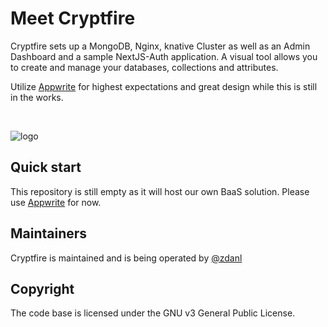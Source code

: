 # Meet Cryptfire

Cryptfire sets up a MongoDB, Nginx, knative Cluster as well as an Admin Dashboard and a sample NextJS-Auth application. A visual tool allows you to create and manage your databases, collections and attributes. 

Utilize [Appwrite](https://github.com/appwrite/appwrite) for highest expectations and great design while this is still in the works.

<br />

![logo](https://github.com/cryptfire/cryptfire/assets/114028070/f7c71b88-cc5d-4e90-8e36-41b73a945c0e)


## Quick start

This repository is still empty as it will host our own BaaS solution. Please use [Appwrite](https://github.com/cryptfire/cryptfire-appwrite) for now.

## Maintainers

Cryptfire is maintained and is being operated by [@zdanl](https://github.com/zdanl)

## Copyright

The code base is licensed under the GNU v3 General Public License.
